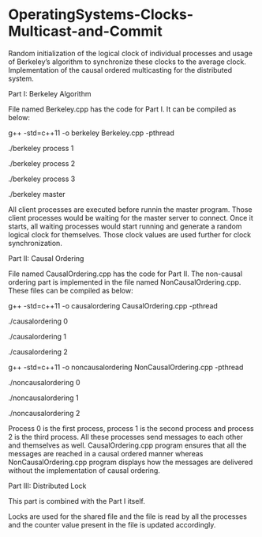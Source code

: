 # OperatingSystems-Clocks-Multicast-and-Commit
Random initialization of the logical clock of individual processes and usage of Berkeley’s algorithm to synchronize these clocks to the average clock. Implementation of the causal ordered multicasting for the distributed system.

Part I: Berkeley Algorithm

File named Berkeley.cpp has the code for Part I. It can be compiled as below:

g++ -std=c++11 -o berkeley Berkeley.cpp -pthread

./berkeley process 1

./berkeley process 2

./berkeley process 3

./berkeley master

All client processes are executed before runnin the master program. Those client processes would be waiting for the master server to connect. Once 
it starts, all waiting processes would start running and generate a random logical clock for themselves. Those clock values are used further for clock 
synchronization.

Part II: Causal Ordering

File named CausalOrdering.cpp has the code for Part II. The non-causal ordering part is implemented in the file named NonCausalOrdering.cpp. These files 
can be compiled as below:

g++ -std=c++11 -o causalordering CausalOrdering.cpp -pthread

./causalordering 0 <message>

./causalordering 1 <message>

./causalordering 2 <message>

g++ -std=c++11 -o noncausalordering NonCausalOrdering.cpp -pthread

./noncausalordering 0 <message>

./noncausalordering 1 <message>

./noncausalordering 2 <message>

Process 0 is the first process, process 1 is the second process and process 2 is the third process. All these processes send messages to each other and themselves
as well. CausalOrdering.cpp program ensures that all the messages are reached in a causal ordered manner whereas NonCausalOrdering.cpp program displays how the
messages are delivered without the implementation of causal ordering.

Part III: Distributed Lock

This part is combined with the Part I itself.

Locks are used for the shared file and the file is read by all the processes and the counter value present in the file is updated accordingly.
